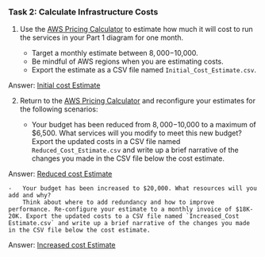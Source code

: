 ### Task 2: Calculate Infrastructure Costs

1.  Use the [AWS Pricing Calculator](https://calculator.aws/#/) to estimate how much it will cost to run the services in your Part 1 diagram for one month.
    
    -   Target a monthly estimate between $8,000-$10,000.
    -   Be mindful of AWS regions when you are estimating costs.
    -   Export the estimate as a CSV file named `Initial_Cost_Estimate.csv`.

Answer:
[Initial cost Estimate](Initial_Cost_Estimate.csv)



2.  Return to the [AWS Pricing Calculator](https://calculator.aws/#/) and reconfigure your estimates for the following scenarios:
    
    -   Your budget has been reduced from $8,000-$10,000 to a maximum of $6,500. What services will you modify to meet this new budget? Export the updated costs in a CSV file named `Reduced_Cost_Estimate.csv` and write up a brief narrative of the changes you made in the CSV file below the cost estimate.


Answer:
[Reduced cost Estimate](Reduced_Cost_Estimate.csv)

		
		
    -   Your budget has been increased to $20,000. What resources will you add and why?  
        Think about where to add redundancy and how to improve performance. Re-configure your estimate to a monthly invoice of $18K-20K. Export the updated costs to a CSV file named `Increased_Cost Estimate.csv` and write up a brief narrative of the changes you made in the CSV file below the cost estimate.
        
Answer:
[Increased cost Estimate](Increased_Cost_Estimate.csv)
